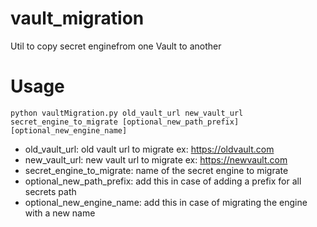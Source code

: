 # vault_migration
Util to copy secret enginefrom one Vault to another

# Usage
```console
python vaultMigration.py old_vault_url new_vault_url secret_engine_to_migrate [optional_new_path_prefix] [optional_new_engine_name]
```

- old_vault_url: old vault url to migrate ex: https://oldvault.com
- new_vault_url: new vault url to migrate ex: https://newvault.com
- secret_engine_to_migrate: name of the secret engine to migrate
- optional_new_path_prefix: add this in case of adding a prefix for all secrets path
- optional_new_engine_name: add this in case of migrating the engine with a new name
